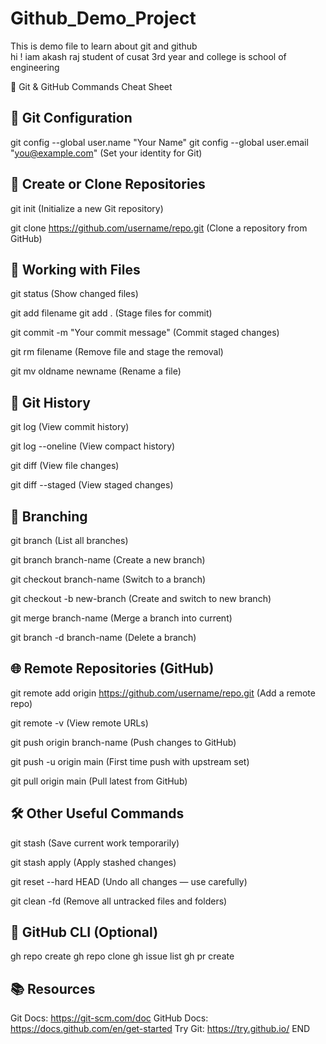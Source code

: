 # Github_Demo_Project
This is demo file to learn about git and github
<br>
hi ! iam akash raj student of cusat 3rd year and college is school of engineering
<br>

🚀 Git & GitHub Commands Cheat Sheet

🔧 Git Configuration
--------------------
git config --global user.name "Your Name"
git config --global user.email "you@example.com"
(Set your identity for Git)

📁 Create or Clone Repositories
-------------------------------
git init
(Initialize a new Git repository)

git clone https://github.com/username/repo.git
(Clone a repository from GitHub)

📄 Working with Files
---------------------
git status
(Show changed files)

git add filename
git add .
(Stage files for commit)

git commit -m "Your commit message"
(Commit staged changes)

git rm filename
(Remove file and stage the removal)

git mv oldname newname
(Rename a file)

📜 Git History
--------------
git log
(View commit history)

git log --oneline
(View compact history)

git diff
(View file changes)

git diff --staged
(View staged changes)

🔄 Branching
------------
git branch
(List all branches)

git branch branch-name
(Create a new branch)

git checkout branch-name
(Switch to a branch)

git checkout -b new-branch
(Create and switch to new branch)

git merge branch-name
(Merge a branch into current)

git branch -d branch-name
(Delete a branch)

🌐 Remote Repositories (GitHub)
-------------------------------
git remote add origin https://github.com/username/repo.git
(Add a remote repo)

git remote -v
(View remote URLs)

git push origin branch-name
(Push changes to GitHub)

git push -u origin main
(First time push with upstream set)

git pull origin main
(Pull latest from GitHub)

🛠️ Other Useful Commands
-------------------------
git stash
(Save current work temporarily)

git stash apply
(Apply stashed changes)

git reset --hard HEAD
(Undo all changes — use carefully)

git clean -fd
(Remove all untracked files and folders)

🧠 GitHub CLI (Optional)
------------------------
gh repo create
gh repo clone
gh issue list
gh pr create

📚 Resources
------------
Git Docs: https://git-scm.com/doc
GitHub Docs: https://docs.github.com/en/get-started
Try Git: https://try.github.io/
END 
